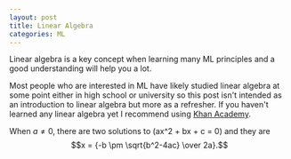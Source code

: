 ```yaml
---
layout: post
title: Linear Algebra
categories: ML
---
```


<script type="text/javascript" src="http://cdn.mathjax.org/mathjax/latest/MathJax.js?config=TeX-AMS-MML_HTMLorMML"></script>
<script type="text/javascript" async src="path-to-mathjax/MathJax.js?config=TeX-AMS_CHTML"></script>
Linear algebra is a key concept when learning many ML principles and a good understanding will help you a lot.

Most people who are interested in ML have likely studied linear algebra at some point either in high school or university so this post isn't intended as an introduction to linear algebra but more as a refresher. If you haven't learned any linear algebra yet I recommend using [Khan Academy](https://www.khanacademy.org/math/linear-algebra).

When $a \ne 0$, there are two solutions to \(ax^2 + bx + c = 0\) and they are
$$x = {-b \pm \sqrt{b^2-4ac} \over 2a}.$$
